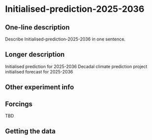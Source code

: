 <!--- This file contains a number of sections -->
<!--- They are bounded by comments like this -->
<!--- Do not edit these sections by hand -->
<!--- Start title -->
# Initialised-prediction-2025-2036
<!--- End title -->

## One-line description

<!--- Start one-line-description -->
Describe Initialised-prediction-2025-2036 in one sentence.
<!--- End one-line-description -->

## Longer description

<!--- Start longer-description -->
Initialised prediction for 2025-2036
 Decadal climate prediction project initialised forecast for 2025-2036
<!--- End longer-description -->

## Other experiment info

<!--- Start other-experiment-info -->
<!--- End other-experiment-info -->

## Forcings

<!--- Start forcings -->
TBD
<!--- End forcings -->

## Getting the data

<!--- TODO: auto-generate this -->
